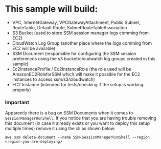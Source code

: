 # This sample will build:

- VPC, InternetGateway, VPCGatewayAttachment,  Public Subnet, RouteTable, Default Route, SubnetRouteTableAssociation
- S3 Bucket (used to store SSM session manager logs comming from EC2)
- CloudWatch Log Group (another place where the logs comming from EC2 will be available)
- SSM Document (responsible for configuring the SSM session preferences using the s3 bucket/cloudwatch log groups created in this sample)
- Ec2InstanceProfile / Ec2InstanceRole (the role used will be AmazonEC2RoleforSSM which will make it possible for the EC2 instances to access ssm/s3/cloudwatch)
- EC2 Instance (intended for tests/checking if the setup is working properly)

### Important

Apparently there is a bug on SSM Documents when it comes to `SessionManagerRunShell`. If you notice that you are having trouble removing this document (in case it already exists or you want to deploy this setup multiple times) remove it using the cli as shown below:

`aws ssm delete-document --name SSM-SessionManagerRunShell --region <region-you-are-deploying>`